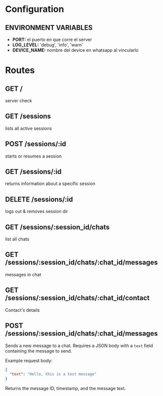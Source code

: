 # Configuration

## ENVIRONMENT VARIABLES
- **PORT:** el puerto en que corre el server
- **LOG_LEVEL:** 'debug', 'info', 'warn'
- **DEVICE_NAME:** nombre del device en whatsapp al vincularlo

# Routes

## GET /
server check

## GET /sessions
lists all active sessions

## POST /sessions/:id
starts or resumes a session

## GET /sessions/:id
returns information about a specific session

## DELETE /sessions/:id
logs out & removes session dir

## GET /sessions/:session_id/chats
list all chats

## GET /sessions/:session_id/chats/:chat_id/messages
messages in chat

## GET /sessions/:session_id/chats/:chat_id/contact
Contact's details

## POST /sessions/:session_id/chats/:chat_id/messages
Sends a new message to a chat. Requires a JSON body with a `text` field containing the message to send.

Example request body:
```json
{
  "text": "Hello, this is a test message"
}
```

Returns the message ID, timestamp, and the message text.
